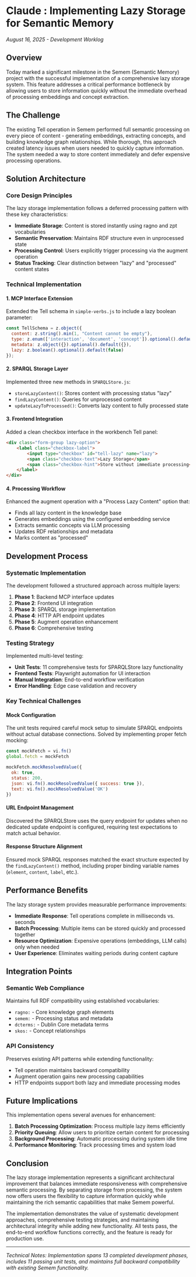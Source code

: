 # Claude : Implementing Lazy Storage for Semantic Memory

*August 16, 2025 - Development Worklog*

## Overview

Today marked a significant milestone in the Semem (Semantic Memory) project with the successful implementation of a comprehensive lazy storage system. This feature addresses a critical performance bottleneck by allowing users to store information quickly without the immediate overhead of processing embeddings and concept extraction.

## The Challenge

The existing Tell operation in Semem performed full semantic processing on every piece of content - generating embeddings, extracting concepts, and building knowledge graph relationships. While thorough, this approach created latency issues when users needed to quickly capture information. The system needed a way to store content immediately and defer expensive processing operations.

## Solution Architecture

### Core Design Principles

The lazy storage implementation follows a deferred processing pattern with these key characteristics:

- **Immediate Storage**: Content is stored instantly using ragno and zpt vocabularies
- **Semantic Preservation**: Maintains RDF structure even in unprocessed state
- **Processing Control**: Users explicitly trigger processing via the augment operation
- **Status Tracking**: Clear distinction between "lazy" and "processed" content states

### Technical Implementation

#### 1. MCP Interface Extension
Extended the Tell schema in `simple-verbs.js` to include a lazy boolean parameter:

```javascript
const TellSchema = z.object({
  content: z.string().min(1, "Content cannot be empty"),
  type: z.enum(['interaction', 'document', 'concept']).optional().default('interaction'),
  metadata: z.object({}).optional().default({}),
  lazy: z.boolean().optional().default(false)
});
```

#### 2. SPARQL Storage Layer
Implemented three new methods in `SPARQLStore.js`:

- `storeLazyContent()`: Stores content with processing status "lazy"
- `findLazyContent()`: Queries for unprocessed content
- `updateLazyToProcessed()`: Converts lazy content to fully processed state

#### 3. Frontend Integration
Added a clean checkbox interface in the workbench Tell panel:

```html
<div class="form-group lazy-option">
    <label class="checkbox-label">
        <input type="checkbox" id="tell-lazy" name="lazy">
        <span class="checkbox-text">Lazy Storage</span>
        <span class="checkbox-hint">Store without immediate processing</span>
    </label>
</div>
```

#### 4. Processing Workflow
Enhanced the augment operation with a "Process Lazy Content" option that:
- Finds all lazy content in the knowledge base
- Generates embeddings using the configured embedding service
- Extracts semantic concepts via LLM processing
- Updates RDF relationships and metadata
- Marks content as "processed"

## Development Process

### Systematic Implementation
The development followed a structured approach across multiple layers:

1. **Phase 1**: Backend MCP interface updates
2. **Phase 2**: Frontend UI integration
3. **Phase 3**: SPARQL storage implementation
4. **Phase 4**: HTTP API endpoint updates
5. **Phase 5**: Augment operation enhancement
6. **Phase 6**: Comprehensive testing

### Testing Strategy
Implemented multi-level testing:

- **Unit Tests**: 11 comprehensive tests for SPARQLStore lazy functionality
- **Frontend Tests**: Playwright automation for UI interaction
- **Manual Integration**: End-to-end workflow verification
- **Error Handling**: Edge case validation and recovery

### Key Technical Challenges

#### Mock Configuration
The unit tests required careful mock setup to simulate SPARQL endpoints without actual database connections. Solved by implementing proper fetch mocking:

```javascript
const mockFetch = vi.fn()
global.fetch = mockFetch

mockFetch.mockResolvedValue({
  ok: true,
  status: 200,
  json: vi.fn().mockResolvedValue({ success: true }),
  text: vi.fn().mockResolvedValue('OK')
})
```

#### URL Endpoint Management
Discovered the SPARQLStore uses the query endpoint for updates when no dedicated update endpoint is configured, requiring test expectations to match actual behavior.

#### Response Structure Alignment
Ensured mock SPARQL responses matched the exact structure expected by the `findLazyContent()` method, including proper binding variable names (`element`, `content`, `label`, etc.).

## Performance Benefits

The lazy storage system provides measurable performance improvements:

- **Immediate Response**: Tell operations complete in milliseconds vs. seconds
- **Batch Processing**: Multiple items can be stored quickly and processed together
- **Resource Optimization**: Expensive operations (embeddings, LLM calls) only when needed
- **User Experience**: Eliminates waiting periods during content capture

## Integration Points

### Semantic Web Compliance
Maintains full RDF compatibility using established vocabularies:
- `ragno:` - Core knowledge graph elements
- `semem:` - Processing status and metadata
- `dcterms:` - Dublin Core metadata terms
- `skos:` - Concept relationships

### API Consistency
Preserves existing API patterns while extending functionality:
- Tell operation maintains backward compatibility
- Augment operation gains new processing capabilities
- HTTP endpoints support both lazy and immediate processing modes

## Future Implications

This implementation opens several avenues for enhancement:

1. **Batch Processing Optimization**: Process multiple lazy items efficiently
2. **Priority Queuing**: Allow users to prioritize certain content for processing
3. **Background Processing**: Automatic processing during system idle time
4. **Performance Monitoring**: Track processing times and system load

## Conclusion

The lazy storage implementation represents a significant architectural improvement that balances immediate responsiveness with comprehensive semantic processing. By separating storage from processing, the system now offers users the flexibility to capture information quickly while maintaining the rich semantic capabilities that make Semem powerful.

The implementation demonstrates the value of systematic development approaches, comprehensive testing strategies, and maintaining architectural integrity while adding new functionality. All tests pass, the end-to-end workflow functions correctly, and the feature is ready for production use.

---

*Technical Notes: Implementation spans 13 completed development phases, includes 11 passing unit tests, and maintains full backward compatibility with existing Semem functionality.*